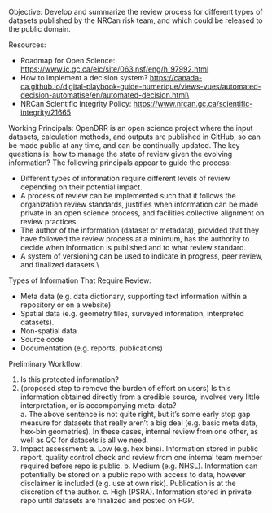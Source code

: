 Objective: Develop and summarize the review process for different types of datasets published by the NRCan risk team, and which could be released to the public domain.

Resources:
- Roadmap for Open Science: https://www.ic.gc.ca/eic/site/063.nsf/eng/h_97992.html
- How to implement a decision system? https://canada-ca.github.io/digital-playbook-guide-numerique/views-vues/automated-decision-automatise/en/automated-decision.html\
- NRCan Scientific Integrity Policy: https://www.nrcan.gc.ca/scientific-integrity/21665

Working Principals:
OpenDRR is an open science project where the input datasets, calculation methods, and outputs are published in GitHub, so can be made public at any time, and can be continually updated. The key questions is: how to manage the state of review given the evolving information? The following principals appear to guide the process:
- Different types of information require different levels of review depending on their potential impact. 
- A process of review can be implemented such that it follows the organization review standards, justifies when information can be made private in an open science process, and facilities collective alignment on review practices.
- The author of the information (dataset or metadata), provided that they have followed the review process at a minimum, has the authority to decide when information is published and to what review standard.   
- A system of versioning can be used to indicate in progress, peer review, and finalized datasets.\
 
Types of Information That Require Review:
- Meta data (e.g. data dictionary, supporting text information within a repository or on a website)
- Spatial data (e.g. geometry files, surveyed information, interpreted datasets).
- Non-spatial data 
- Source code
- Documentation (e.g. reports, publications)
 
Preliminary Workflow:
1.	Is this protected information? 
2.	(proposed step to remove the burden of effort on users) Is this information obtained directly from a credible source, involves very little interpretation, or is accompanying meta-data?  
a.	The above sentence is not quite right, but it’s some early stop gap measure for datasets that really aren’t a big deal (e.g. basic meta data, hex-bin geometries). In these cases, internal review from one other, as well as QC for datasets is all we need. 
3.	Impact assessment:
a.	Low (e.g. hex bins). Information stored in public report, quality control check and review from one internal team member required before repo is public. 
b.	Medium (e.g. NHSL). Information can potentially be stored on a public repo with access to data, however disclaimer is included (e.g. use at own risk). Publication is at the discretion of the author.
c.	High (PSRA). Information stored in private repo until datasets are finalized and posted on FGP.
